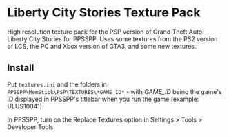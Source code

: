 # Liberty City Stories Texture Pack
High resolution texture pack for the PSP version of Grand Theft Auto: Liberty City Stories for PPSSPP.
Uses some textures from the PS2 version of LCS, the PC and Xbox version of GTA3, and some new textures.

## Install
Put `textures.ini` and the folders in `PPSSPP\MemStick\PSP\TEXTURES\*GAME_ID*` - with *GAME_ID* being the game's ID displayed in PPSSPP's titlebar when you run the game (example: ULUS10041).

In PPSSPP, turn on the Replace Textures option in Settings > Tools > Developer Tools
